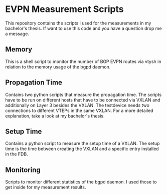 # EVPN Measurement Scripts

This repository contains the scripts I used for the measurements in my bachelor's thesis. If want to use this code and you have a question drop me a message. 

## Memory

This is a shell script to monitor the number of BGP EVPN routes via vtysh in relation to the memory usage of the bgpd daemon.

## Propagation Time
Contains two python scripts that measure the propagation time. The scripts have to be run on different hosts that have to be connected via VXLAN and additionally on Layer 3 besides the VXLAN. The testdevice needs two connections to different VTEPs in the same VXLAN. For a more detailed explanation, take a look at my bachelor's thesis.

## Setup Time
Contains a python script to measure the setup time of a VXLAN. The setup time is the time between creating the VXLAN and a specific entry installed in the FDB.

## Monitoring
Scripts to monitor different statistics of the bgpd daemon. I used those to get inside for my measurement results.